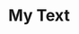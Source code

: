 <div class="toc">
<ul style="list-style: none">
    <summary>
      <h1> My Text </h1>
    </summary>
</ul>
</div>
